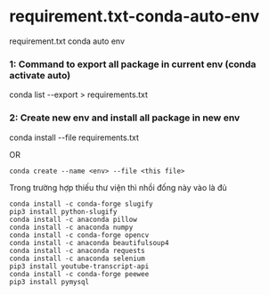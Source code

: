 # requirement.txt-conda-auto-env
requirement.txt conda auto env


### 1: Command to export all package in current env (conda activate auto)
conda list --export > requirements.txt

### 2: Create new env and install all package in new env
conda install --file requirements.txt

OR
```
conda create --name <env> --file <this file>
```

Trong trường hợp thiếu thư viện thì nhồi đống này vào là đủ
```
conda install -c conda-forge slugify
pip3 install python-slugify
conda install -c anaconda pillow
conda install -c anaconda numpy
conda install -c conda-forge opencv
conda install -c anaconda beautifulsoup4
conda install -c anaconda requests
conda install -c anaconda selenium
pip3 install youtube-transcript-api
conda install -c conda-forge peewee
pip3 install pymysql
```
